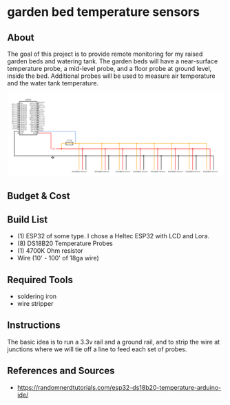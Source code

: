 # garden bed temperature sensors


## About
The goal of this project is to provide remote monitoring for my raised garden beds and watering tank. The garden beds will have a near-surface temperature probe, a mid-level probe, and a floor probe at ground level, inside the bed. Additional probes will be used to measure air temperature and the water tank temperature.

![circuit diagram of garden bed temperature sensors](001_garden_bed_temp_sensors.png)

## Budget & Cost


## Build List

- (1) ESP32 of some type. I chose a Heltec ESP32 with LCD and Lora.
- (8) DS18B20 Temperature Probes
- (1) 4700K Ohm resistor
- Wire (10' - 100' of 18ga wire)


## Required Tools
- soldering iron
- wire stripper

## Instructions

The basic idea is to run a 3.3v rail and a ground rail, and to strip the wire at junctions where we will tie off a line to feed each set of probes.



## References and Sources

- https://randomnerdtutorials.com/esp32-ds18b20-temperature-arduino-ide/

